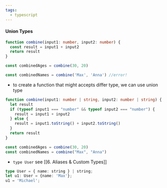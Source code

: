 ```yaml
---
tags:
  - typescript
---
```


#### Union Types

```ts
function combine(input1: number, input2: number) {
  const result = input1 + input2
  return result
}

const combinedAges = combine(30, 20)

const combinedNames = combine('Max', 'Anna') //error!
```

* to create a function that might accepts differ type, we can use union type

```ts
function combine(input1: number | string, input2: number | string) {
  let result
  if (typeof input1 === "number" && typeof input2 === "number") {
    result = input1 + input2
  } else {
    result = input1.toString() + input2.toString()
  }
  return result
}

const combinedAges = combine(30, 20)
const combinedNames = combine("Max", "Anna")
```

* `type User` see [[6. Aliases & Custom Types]]
```ts
type User = { name: string } | string;
let u1: User = {name: 'Max'};
u1 = 'Michael';
```